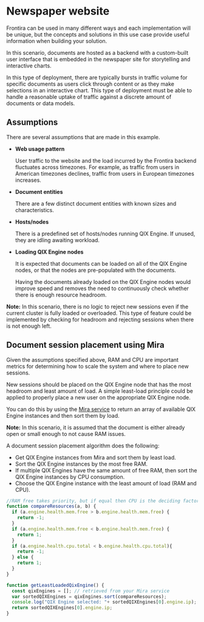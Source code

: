 # Newspaper website

Frontira can be used in many different ways and each implementation will be unique,
but the concepts and solutions in this use case provide useful information when building your solution.

In this scenario, documents are hosted as a backend with a custom-built user interface
that is embedded in the newspaper site for storytelling and interactive charts.

In this type of deployment, there are typically bursts in traffic volume for specific documents
as users click through content or as they make selections in an interactive chart.
This type of deployment must be able to handle a reasonable uptake of traffic
against a discrete amount of documents or data models.

## Assumptions

There are several assumptions that are made in this example.

- __Web usage pattern__

    User traffic to the website
    and the load incurred by the Frontira backend fluctuates across timezones.
    For example, as traffic from users in American timezones declines,
    traffic from users in European timezones increases.

- __Document entities__

    There are a few distinct document entities with known sizes and characteristics.

- __Hosts/nodes__

    There is a predefined set of hosts/nodes running QIX Engine.
    If unused, they are idling awaiting workload.

- __Loading QIX Engine nodes__

    It is expected that documents can be loaded on all of the QIX Engine nodes,
    or that the nodes are pre-populated with the documents.

    Having the documents already loaded on the QIX Engine nodes
    would improve speed and removes the need to continuously check whether there is enough resource
    headroom.

**Note:** In this scenario, there is no logic to reject new sessions
even if the current cluster is fully loaded or overloaded. This type of feature could be
implemented by checking for headroom and rejecting sessions when there is not enough left.

## Document session placement using Mira

Given the assumptions specified above,
RAM and CPU are important metrics for
determining how to scale the system and where to place new sessions.

New sessions should be placed on the QIX Engine node that has the most headroom and least amount of load.
A simple least-load principle could be applied to
properly place a new user on the appropriate QIX Engine node.

You can do this by using the [Mira service](./../../documentation/services/mira.md) to return an array
of available QIX Engine instances and then sort them by load.

**Note:** In this scenario, it is assumed that the document is either already open or small
enough to not cause RAM issues.

A document session placement algorithm does the following:

- Get QIX Engine instances from Mira and sort them by least load.
- Sort the QIX Engine instances by the most free RAM.
- If multiple QIX Engines have the same amount of free RAM,
    then sort the QIX Engine instances by CPU consumption.
- Choose the QIX Engine instance with the least amount of load (RAM and CPU).

```javascript
//RAM free takes priority, but if equal then CPU is the deciding factor
function compareResources(a, b) {
  if (a.engine.health.mem.free > b.engine.health.mem.free) {
    return -1;
  }
  if (a.engine.health.mem.free < b.engine.health.mem.free) {
    return 1;
  }
  if (a.engine.health.cpu.total < b.engine.health.cpu.total){
    return -1;
  } else {
    return 1;
  }
}

function getLeastLoadedQixEngine() {
  const qixEngines = []; // retrieved from your Mira service
  var sortedQIXEngines = qixEngines.sort(compareResources);
  console.log("QIX Engine selected: "+ sortedQIXEngines[0].engine.ip);
  return sortedQIXEngines[0].engine.ip;
}
```
